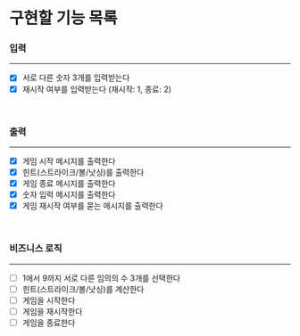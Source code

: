 # 구현할 기능 목록

### 입력
***
- [x] 서로 다른 숫자 3개를 입력받는다
- [x] 재시작 여부를 입력받는다 (재시작: 1, 종료: 2)

<br>

### 출력
***
- [x] 게임 시작 메시지를 출력한다
- [x] 힌트(스트라이크/볼/낫싱)를 출력한다
- [x] 게임 종료 메시지를 출력한다
- [x] 숫자 입력 메시지를 출력한다
- [x] 게임 재시작 여부를 묻는 메시지를 출력한다

<br>

### 비즈니스 로직
***
- [ ] 1에서 9까지 서로 다른 임의의 수 3개를 선택한다
- [ ] 힌트(스트라이크/볼/낫싱)를 계산한다
- [ ] 게임을 시작한다
- [ ] 게임을 재시작한다
- [ ] 게임을 종료한다